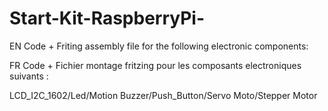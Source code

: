# Start-Kit-RaspberryPi-

EN Code + Friting assembly file for the following electronic components: 

FR Code + Fichier montage fritzing pour les composants electroniques suivants : 

LCD_I2C_1602/Led/Motion Buzzer/Push_Button/Servo Moto/Stepper Motor
